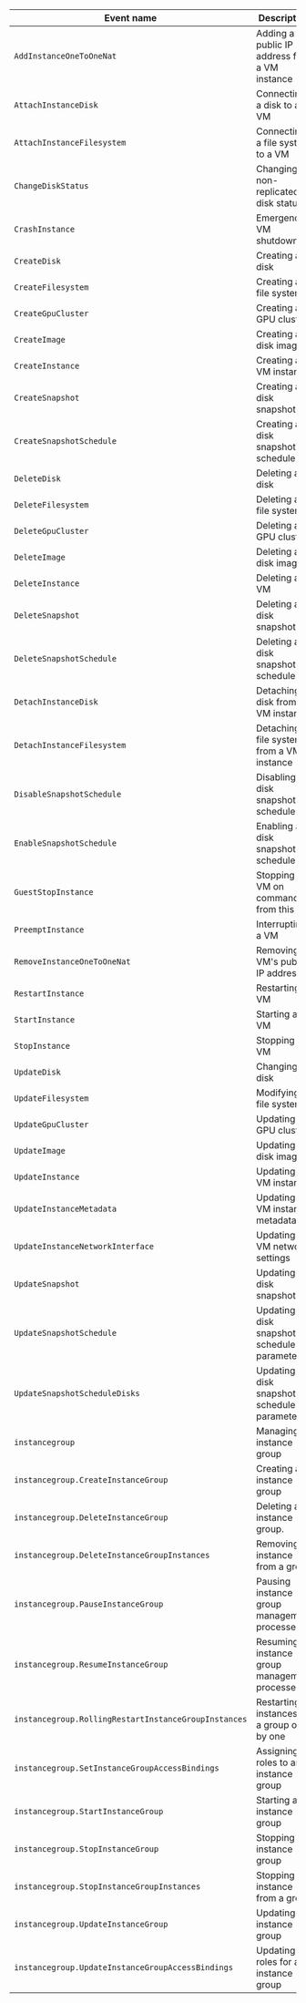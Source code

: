 | Event name | Description |
--- | ---
| `AddInstanceOneToOneNat` | Adding a public IP address for a VM instance |
| `AttachInstanceDisk` | Connecting a disk to a VM |
| `AttachInstanceFilesystem` | Connecting a file system to a VM |
| `ChangeDiskStatus` | Changing a non-replicated disk status |
| `CrashInstance` | Emergency VM shutdown |
| `CreateDisk` | Creating a disk |
| `CreateFilesystem` | Creating a file system |
| `CreateGpuCluster` | Creating a GPU cluster |
| `CreateImage` | Creating a disk image |
| `CreateInstance` | Creating a VM instance |
| `CreateSnapshot` | Creating a disk snapshot |
| `CreateSnapshotSchedule` | Creating a disk snapshot schedule |
| `DeleteDisk` | Deleting a disk |
| `DeleteFilesystem` | Deleting a file system |
| `DeleteGpuCluster` | Deleting a GPU cluster |
| `DeleteImage` | Deleting a disk image |
| `DeleteInstance` | Deleting a VM |
| `DeleteSnapshot` | Deleting a disk snapshot |
| `DeleteSnapshotSchedule` | Deleting a disk snapshot schedule |
| `DetachInstanceDisk` | Detaching a disk from a VM instance |
| `DetachInstanceFilesystem` | Detaching a file system from a VM instance |
| `DisableSnapshotSchedule` | Disabling a disk snapshot schedule |
| `EnableSnapshotSchedule` | Enabling a disk snapshot schedule |
| `GuestStopInstance` | Stopping a VM on command from this VM |
| `PreemptInstance` | Interrupting a VM |
| `RemoveInstanceOneToOneNat` | Removing a VM's public IP address |
| `RestartInstance` | Restarting a VM |
| `StartInstance` | Starting a VM |
| `StopInstance` | Stopping a VM |
| `UpdateDisk` | Changing a disk |
| `UpdateFilesystem` | Modifying a file system |
| `UpdateGpuCluster` | Updating a GPU cluster |
| `UpdateImage` | Updating a disk image |
| `UpdateInstance` | Updating a VM instance |
| `UpdateInstanceMetadata` | Updating VM instance metadata |
| `UpdateInstanceNetworkInterface` | Updating VM network settings |
| `UpdateSnapshot` | Updating a disk snapshot |
| `UpdateSnapshotSchedule` | Updating disk snapshot schedule parameters |
| `UpdateSnapshotScheduleDisks` | Updating disk snapshot schedule parameters |
| `instancegroup` | Managing an instance group |
| `instancegroup.CreateInstanceGroup` | Creating an instance group |
| `instancegroup.DeleteInstanceGroup` | Deleting an instance group. |
| `instancegroup.DeleteInstanceGroupInstances` | Removing an instance from a group |
| `instancegroup.PauseInstanceGroup` | Pausing instance group management processes |
| `instancegroup.ResumeInstanceGroup` | Resuming instance group management processes |
| `instancegroup.RollingRestartInstanceGroupInstances` | Restarting instances in a group one by one |
| `instancegroup.SetInstanceGroupAccessBindings` | Assigning roles to an instance group |
| `instancegroup.StartInstanceGroup` | Starting an instance group |
| `instancegroup.StopInstanceGroup` | Stopping an instance group |
| `instancegroup.StopInstanceGroupInstances` | Stopping an instance from a group |
| `instancegroup.UpdateInstanceGroup` | Updating an instance group |
| `instancegroup.UpdateInstanceGroupAccessBindings` | Updating roles for an instance group |
